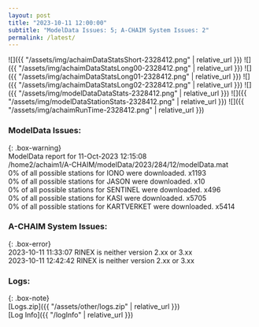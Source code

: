 ```yaml
---
layout: post
title: "2023-10-11 12:00:00"
subtitle: "ModelData Issues: 5; A-CHAIM System Issues: 2"
permalink: /latest/
---
```


![]({{ "/assets/img/achaimDataStatsShort-2328412.png" | relative_url }})
![]({{ "/assets/img/achaimDataStatsLong00-2328412.png" | relative_url }})
![]({{ "/assets/img/achaimDataStatsLong01-2328412.png" | relative_url }})
![]({{ "/assets/img/achaimDataStatsLong02-2328412.png" | relative_url }})
![]({{ "/assets/img/modelDataDataStats-2328412.png" | relative_url }})
![]({{ "/assets/img/modelDataStationStats-2328412.png" | relative_url }})
![]({{ "/assets/img/achaimRunTime-2328412.png" | relative_url }})


### ModelData Issues:  
  
{: .box-warning}  
 ModelData report for 11-Oct-2023 12:15:08   
 /home2/achaim1/A-CHAIM/modelData/2023/284/12/modelData.mat   
 0% of all possible stations for IONO were downloaded. x1193   
 0% of all possible stations for JASON were downloaded. x10   
 0% of all possible stations for SENTINEL were downloaded. x496   
 0% of all possible stations for KASI were downloaded. x5705   
 0% of all possible stations for KARTVERKET were downloaded. x5414   
  
### A-CHAIM System Issues:  
  
{: .box-error}  
2023-10-11 11:33:07 RINEX is neither version 2.xx or 3.xx  
2023-10-11 12:42:42 RINEX is neither version 2.xx or 3.xx  

### Logs:  
  
{: .box-note}  
[Logs.zip]({{ "/assets/other/logs.zip" | relative_url }})  
[Log Info]({{ "/logInfo" | relative_url }})  
